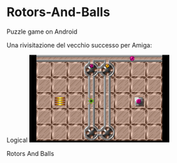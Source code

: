 # Rotors-And-Balls
Puzzle game on Android

Una rivisitazione del vecchio successo per Amiga: 

Logical
![alt text](https://github.com/Blackslash76/Rotors-And-Balls/blob/main/Assets/Livelli%20logical%20originale/g6_000.png?raw=true)

Rotors And Balls
